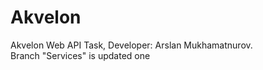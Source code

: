# Akvelon
Akvelon Web API Task,
Developer: Arslan Mukhamatnurov.  
Branch "Services" is updated one 


